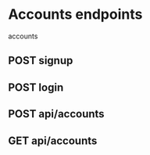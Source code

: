 # Accounts endpoints

accounts 

## POST signup

## POST login

## POST api/accounts

## GET api/accounts
